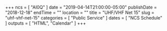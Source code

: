 +++
ncs = [ "AI0Q" ]
date = "2019-04-14T21:00:00-05:00"
publishDate = "2018-12-18"
endTime = ""
location = ""
title = "UHF/VHF Net 15"
slug = "uhf-vhf-net-15"
categories = [ "Public Service" ]
dates = [ "NCS Schedule" ]
outputs = [ "HTML", "Calendar" ]
+++
